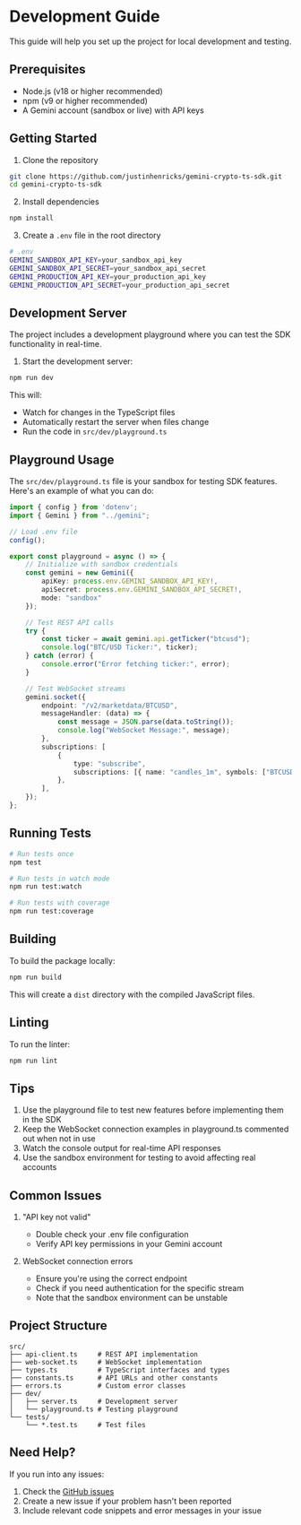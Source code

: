# Development Guide

This guide will help you set up the project for local development and testing.

## Prerequisites

- Node.js (v18 or higher recommended)
- npm (v9 or higher recommended)
- A Gemini account (sandbox or live) with API keys

## Getting Started

1. Clone the repository
```bash
git clone https://github.com/justinhenricks/gemini-crypto-ts-sdk.git
cd gemini-crypto-ts-sdk
```

2. Install dependencies
```bash
npm install
```

3. Create a `.env` file in the root directory
```bash
# .env
GEMINI_SANDBOX_API_KEY=your_sandbox_api_key
GEMINI_SANDBOX_API_SECRET=your_sandbox_api_secret
GEMINI_PRODUCTION_API_KEY=your_production_api_key
GEMINI_PRODUCTION_API_SECRET=your_production_api_secret
```

## Development Server

The project includes a development playground where you can test the SDK functionality in real-time.

1. Start the development server:
```bash
npm run dev
```

This will:
- Watch for changes in the TypeScript files
- Automatically restart the server when files change
- Run the code in `src/dev/playground.ts`

## Playground Usage

The `src/dev/playground.ts` file is your sandbox for testing SDK features. Here's an example of what you can do:

```typescript
import { config } from 'dotenv';
import { Gemini } from "../gemini";

// Load .env file
config();

export const playground = async () => {
    // Initialize with sandbox credentials
    const gemini = new Gemini({
        apiKey: process.env.GEMINI_SANDBOX_API_KEY!,
        apiSecret: process.env.GEMINI_SANDBOX_API_SECRET!,
        mode: "sandbox"
    });

    // Test REST API calls
    try {
        const ticker = await gemini.api.getTicker("btcusd");
        console.log("BTC/USD Ticker:", ticker);
    } catch (error) {
        console.error("Error fetching ticker:", error);
    }

    // Test WebSocket streams
    gemini.socket({
        endpoint: "/v2/marketdata/BTCUSD",
        messageHandler: (data) => {
            const message = JSON.parse(data.toString());
            console.log("WebSocket Message:", message);
        },
        subscriptions: [
            {
                type: "subscribe",
                subscriptions: [{ name: "candles_1m", symbols: ["BTCUSD"] }],
            },
        ],
    });
};
```

## Running Tests

```bash
# Run tests once
npm test

# Run tests in watch mode
npm run test:watch

# Run tests with coverage
npm run test:coverage
```

## Building

To build the package locally:

```bash
npm run build
```

This will create a `dist` directory with the compiled JavaScript files.

## Linting

To run the linter:

```bash
npm run lint
```

## Tips

1. Use the playground file to test new features before implementing them in the SDK
2. Keep the WebSocket connection examples in playground.ts commented out when not in use
3. Watch the console output for real-time API responses
4. Use the sandbox environment for testing to avoid affecting real accounts

## Common Issues

1. "API key not valid" 
   - Double check your .env file configuration
   - Verify API key permissions in your Gemini account

2. WebSocket connection errors
   - Ensure you're using the correct endpoint
   - Check if you need authentication for the specific stream
   - Note that the sandbox environment can be unstable

## Project Structure

```
src/
├── api-client.ts     # REST API implementation
├── web-socket.ts     # WebSocket implementation
├── types.ts          # TypeScript interfaces and types
├── constants.ts      # API URLs and other constants
├── errors.ts         # Custom error classes
├── dev/
│   ├── server.ts     # Development server
│   └── playground.ts # Testing playground
└── tests/
    └── *.test.ts     # Test files
```

## Need Help?

If you run into any issues:
1. Check the [GitHub issues](https://github.com/justinhenricks/gemini-crypto-ts-sdk/issues)
2. Create a new issue if your problem hasn't been reported
3. Include relevant code snippets and error messages in your issue 